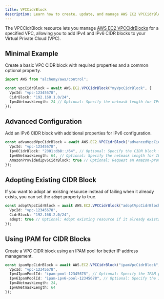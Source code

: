 ```yaml
---
title: VPCCidrBlock
description: Learn how to create, update, and manage AWS EC2 VPCCidrBlocks using Alchemy Cloud Control.
---
```


The VPCCidrBlock resource lets you manage [AWS EC2 VPCCidrBlocks](https://docs.aws.amazon.com/ec2/latest/userguide/) for a specified VPC, allowing you to add IPv4 and IPv6 CIDR blocks to your Virtual Private Cloud (VPC).

## Minimal Example

Create a basic VPC CIDR block with required properties and a common optional property.

```ts
import AWS from "alchemy/aws/control";

const vpcCidrBlock = await AWS.EC2.VPCCidrBlock("myVpcCidrBlock", {
  VpcId: "vpc-12345678",
  CidrBlock: "192.168.1.0/24",
  Ipv4NetmaskLength: 24 // Optional: Specify the netmask length for IPv4
});
```

## Advanced Configuration

Add an IPv6 CIDR block with additional properties for IPv6 configuration.

```ts
const advancedVpcCidrBlock = await AWS.EC2.VPCCidrBlock("advancedVpcCidrBlock", {
  VpcId: "vpc-12345678",
  Ipv6CidrBlock: "2001:db8::/64", // Optional: Specify the CIDR block for IPv6
  Ipv6NetmaskLength: 64, // Optional: Specify the netmask length for IPv6
  AmazonProvidedIpv6CidrBlock: true // Optional: Request an Amazon-provided IPv6 CIDR block
});
```

## Adopting Existing CIDR Block

If you want to adopt an existing resource instead of failing when it already exists, you can set the `adopt` property to true.

```ts
const adoptVpcCidrBlock = await AWS.EC2.VPCCidrBlock("adoptVpcCidrBlock", {
  VpcId: "vpc-12345678",
  CidrBlock: "192.168.2.0/24",
  adopt: true // Optional: Adopt existing resource if it already exists
});
```

## Using IPAM for CIDR Blocks

Create a VPC CIDR block using an IPAM pool for better IP address management.

```ts
const ipamVpcCidrBlock = await AWS.EC2.VPCCidrBlock("ipamVpcCidrBlock", {
  VpcId: "vpc-12345678",
  Ipv4IpamPoolId: "ipam-pool-12345678", // Optional: Specify the IPAM pool ID for IPv4
  Ipv6IpamPoolId: "ipam-ipv6-pool-12345678", // Optional: Specify the IPAM pool ID for IPv6
  Ipv4NetmaskLength: 24,
  Ipv6NetmaskLength: 64
});
```